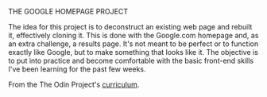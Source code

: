 THE GOOGLE HOMEPAGE PROJECT

The idea for this project is to deconstruct an existing web page and rebuilt it, effectively cloning it. This is done with the Google.com homepage and, as an extra challenge, a results page. It's not meant to be perfect or to function exactly like Google, but to make something that looks like it. The objective is to put into practice and become comfortable with the basic front-end skills I've been learning for the past few weeks.

From the The Odin Project's <a href="https://www.theodinproject.com/courses/web-development-101/lessons/html-css">curriculum</a>.